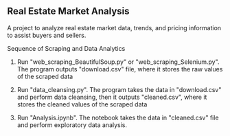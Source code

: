 ## Real Estate Market Analysis

A project to analyze real estate market data, trends, and pricing information to assist buyers and sellers.


Sequence of Scraping and Data Analytics

1. Run "web_scraping_BeautifulSoup.py" or "web_scraping_Selenium.py". The program outputs "download.csv" file, where it stores the raw values of the scraped data

2. Run "data_cleansing.py". The program takes the data in "download.csv" and perform data cleansing, then it outputs "cleaned.csv", where it stores the cleaned values of the scraped data

3. Run "Analysis.ipynb". The notebook takes the data in "cleaned.csv" file and perform exploratory data analysis.
